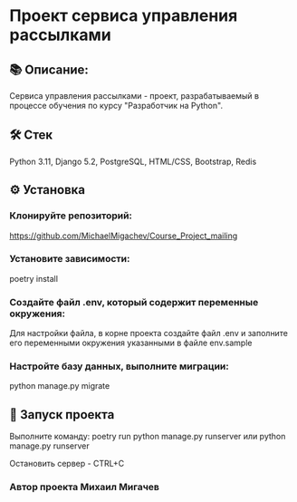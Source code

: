 #  Проект сервиса управления рассылками

## 📚 Описание:
 Сервиса управления рассылками - проект, разрабатываемый в процессе обучения по курсу "Разработчик на Python".

## 🛠 Стек
Python 3.11, Django 5.2, PostgreSQL, HTML/CSS, Bootstrap, Redis

## ⚙️ Установка
### Клонируйте репозиторий:
https://github.com/MichaelMigachev/Course_Project_mailing

### Установите зависимости:

poetry install

### Создайте файл .env, который содержит переменные окружения:
Для настройки файла, в корне проекта создайте файл .env и заполните его переменными окружения указанными в файле env.sample

### Hастройте базу данных, выполните миграции:

python manage.py migrate

## 🚀 Запуск проекта

Выполните команду: poetry run python manage.py runserver или python manage.py runserver 

Остановить сервер - CTRL+C


### Автор проекта Михаил Мигачев